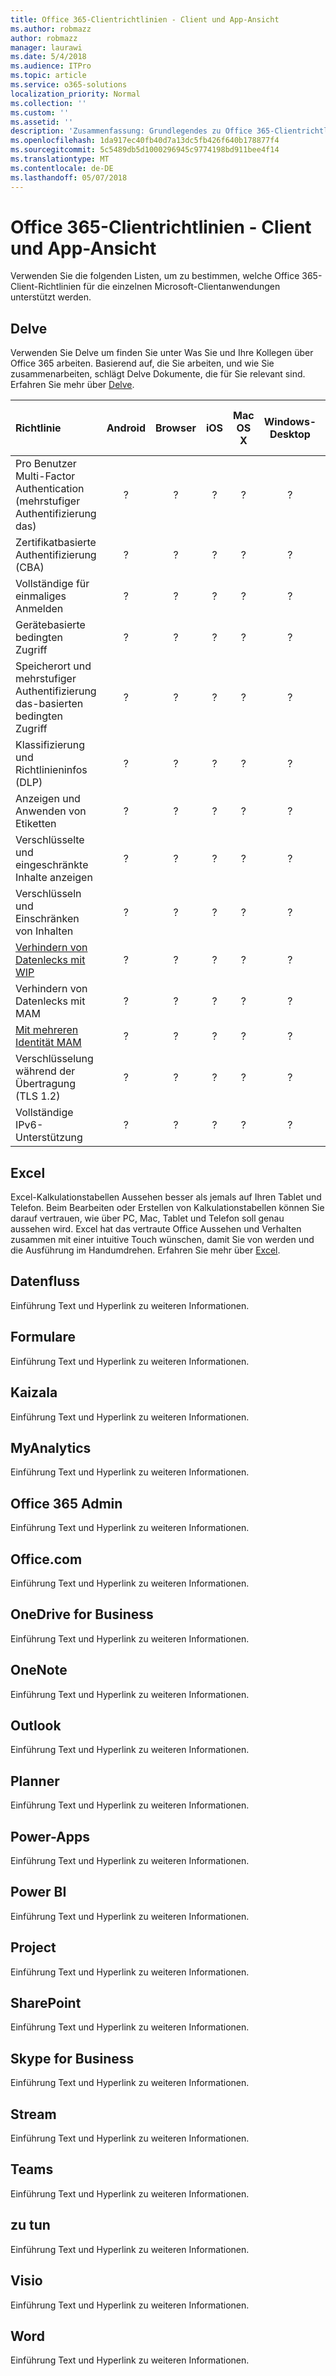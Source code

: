 ```yaml
---
title: Office 365-Clientrichtlinien - Client und App-Ansicht
ms.author: robmazz
author: robmazz
manager: laurawi
ms.date: 5/4/2018
ms.audience: ITPro
ms.topic: article
ms.service: o365-solutions
localization_priority: Normal
ms.collection: ''
ms.custom: ''
ms.assetid: ''
description: 'Zusammenfassung: Grundlegendes zu Office 365-Clientrichtlinien, die von Android, Browser, iOS, Mac OS X, Windows und Windows Mobile unterstützt werden.'
ms.openlocfilehash: 1da917ec40fb40d7a13dc5fb426f640b178877f4
ms.sourcegitcommit: 5c5489db5d1000296945c9774198bd911bee4f14
ms.translationtype: MT
ms.contentlocale: de-DE
ms.lasthandoff: 05/07/2018
---
```

# <a name="office-365-client-policies---client-and-app-view"></a>Office 365-Clientrichtlinien - Client und App-Ansicht
Verwenden Sie die folgenden Listen, um zu bestimmen, welche Office 365-Client-Richtlinien für die einzelnen Microsoft-Clientanwendungen unterstützt werden.

## <a name="delve"></a>Delve
Verwenden Sie Delve um finden Sie unter Was Sie und Ihre Kollegen über Office 365 arbeiten. Basierend auf, die Sie arbeiten, und wie Sie zusammenarbeiten, schlägt Delve Dokumente, die für Sie relevant sind. Erfahren Sie mehr über [Delve](https://support.office.com/en-us/article/What-is-Office-Delve-1315665a-c6af-4409-a28d-49f8916878ca).

|**Richtlinie**|**Android**|**Browser**|**iOS**|**Mac OS X**|**Windows-Desktop**|**10 Windows Mobile**|**Moderne Apps für Windows 10**|
|:-----|:-----:|:------:|:------:|:-----:|:-----:|:-----:|:-----:|
| Pro Benutzer Multi-Factor Authentication (mehrstufiger Authentifizierung das) | ? | ? | ? | ? | ? | ? | ? |
| Zertifikatbasierte Authentifizierung (CBA) | ? | ? | ? | ? | ? | ? | ? |
| Vollständige für einmaliges Anmelden | ? | ? | ? | ? | ? | ? | ? |
| Gerätebasierte bedingten Zugriff | ? | ? | ? | ? | ? | ? | ? |
| Speicherort und mehrstufiger Authentifizierung das-basierten bedingten Zugriff | ? | ? | ? | ? | ? | ? | ? |
| Klassifizierung und Richtlinieninfos (DLP) | ? | ? | ? | ? | ? | ? | ? |
| Anzeigen und Anwenden von Etiketten | ? | ? | ? | ? | ? | ? | ? |
| Verschlüsselte und eingeschränkte Inhalte anzeigen | ? | ? | ? | ? | ? | ? | ? |
| Verschlüsseln und Einschränken von Inhalten | ? | ? | ? | ? | ? | ? | ? |
| [Verhindern von Datenlecks mit WIP](https://docs.microsoft.com/en-us/windows/security/information-protection/windows-information-protection/protect-enterprise-data-using-wip) | ? | ? | ? | ? | ? | ? | ? |
| Verhindern von Datenlecks mit MAM | ? | ? | ? | ? | ? | ? | ? |
| [Mit mehreren Identität MAM](https://docs.microsoft.com/en-us/enterprise-mobility-security/solutions/fasttrack-how-to-use-apps-with-multi-identity-support) | ? | ? | ? | ? | ? | ? | ? |
| Verschlüsselung während der Übertragung (TLS 1.2) | ? | ? | ? | ? | ? | ? | ? |
| Vollständige IPv6-Unterstützung | ? | ? | ? | ? | ? | ? | ? |

## <a name="excel"></a>Excel
Excel-Kalkulationstabellen Aussehen besser als jemals auf Ihren Tablet und Telefon. Beim Bearbeiten oder Erstellen von Kalkulationstabellen können Sie darauf vertrauen, wie über PC, Mac, Tablet und Telefon soll genau aussehen wird. Excel hat das vertraute Office Aussehen und Verhalten zusammen mit einer intuitive Touch wünschen, damit Sie von werden und die Ausführung im Handumdrehen. Erfahren Sie mehr über [Excel](https://support.office.com/en-us/excel).

## <a name="flow"></a>Datenfluss
Einführung Text und Hyperlink zu weiteren Informationen.

## <a name="forms"></a>Formulare
Einführung Text und Hyperlink zu weiteren Informationen.

## <a name="kaizala"></a>Kaizala
Einführung Text und Hyperlink zu weiteren Informationen.

## <a name="myanalytics"></a>MyAnalytics
Einführung Text und Hyperlink zu weiteren Informationen.

## <a name="office-365-admin"></a>Office 365 Admin
Einführung Text und Hyperlink zu weiteren Informationen.

## <a name="officecom"></a>Office.com
Einführung Text und Hyperlink zu weiteren Informationen.

## <a name="onedrive-for-business"></a>OneDrive for Business
Einführung Text und Hyperlink zu weiteren Informationen.

## <a name="onenote"></a> OneNote 
Einführung Text und Hyperlink zu weiteren Informationen.

## <a name="outlook"></a>Outlook
Einführung Text und Hyperlink zu weiteren Informationen.

## <a name="planner"></a>Planner
Einführung Text und Hyperlink zu weiteren Informationen.

## <a name="power-apps"></a>Power-Apps
Einführung Text und Hyperlink zu weiteren Informationen.

## <a name="power-bi"></a>Power BI
Einführung Text und Hyperlink zu weiteren Informationen.

## <a name="project"></a>Project
Einführung Text und Hyperlink zu weiteren Informationen.

## <a name="sharepoint"></a>SharePoint
Einführung Text und Hyperlink zu weiteren Informationen.

## <a name="skype-for-business"></a>Skype for Business
Einführung Text und Hyperlink zu weiteren Informationen.

## <a name="stream"></a>Stream
Einführung Text und Hyperlink zu weiteren Informationen.

## <a name="teams"></a>Teams
Einführung Text und Hyperlink zu weiteren Informationen.

## <a name="to-do"></a>zu tun
Einführung Text und Hyperlink zu weiteren Informationen.

## <a name="visio"></a>Visio
Einführung Text und Hyperlink zu weiteren Informationen.

## <a name="word"></a>Word
Einführung Text und Hyperlink zu weiteren Informationen.



